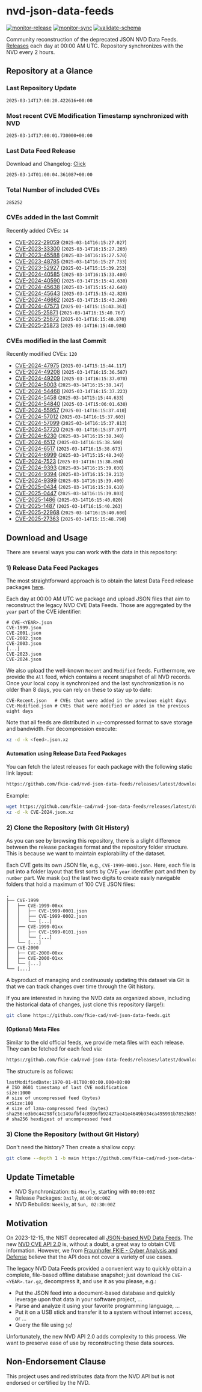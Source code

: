 # nvd-json-data-feeds

[![monitor-release](https://github.com/fkie-cad/nvd-json-data-feeds/actions/workflows/monitor_release.yml/badge.svg)](https://github.com/fkie-cad/nvd-json-data-feeds/actions/workflows/monitor_release.yml)
[![monitor-sync](https://github.com/fkie-cad/nvd-json-data-feeds/actions/workflows/monitor_sync.yml/badge.svg)](https://github.com/fkie-cad/nvd-json-data-feeds/actions/workflows/monitor_sync.yml)
[![validate-schema](https://github.com/fkie-cad/nvd-json-data-feeds/actions/workflows/validate_schema.yml/badge.svg)](https://github.com/fkie-cad/nvd-json-data-feeds/actions/workflows/validate_schema.yml)

Community reconstruction of the deprecated JSON NVD Data Feeds.
[Releases](https://github.com/fkie-cad/nvd-json-data-feeds/releases/latest) each day at 00:00 AM UTC.
Repository synchronizes with the NVD every 2 hours.

## Repository at a Glance

### Last Repository Update

```plain
2025-03-14T17:00:20.422616+00:00
```

### Most recent CVE Modification Timestamp synchronized with NVD

```plain
2025-03-14T17:00:01.730000+00:00
```

### Last Data Feed Release

Download and Changelog: [Click](https://github.com/fkie-cad/nvd-json-data-feeds/releases/latest)

```plain
2025-03-14T01:00:04.361087+00:00
```

### Total Number of included CVEs

```plain
285252
```

### CVEs added in the last Commit

Recently added CVEs: `14`

- [CVE-2022-29059](CVE-2022/CVE-2022-290xx/CVE-2022-29059.json) (`2025-03-14T16:15:27.027`)
- [CVE-2023-33300](CVE-2023/CVE-2023-333xx/CVE-2023-33300.json) (`2025-03-14T16:15:27.203`)
- [CVE-2023-45588](CVE-2023/CVE-2023-455xx/CVE-2023-45588.json) (`2025-03-14T16:15:27.570`)
- [CVE-2023-48785](CVE-2023/CVE-2023-487xx/CVE-2023-48785.json) (`2025-03-14T16:15:27.733`)
- [CVE-2023-52927](CVE-2023/CVE-2023-529xx/CVE-2023-52927.json) (`2025-03-14T15:15:39.253`)
- [CVE-2024-40585](CVE-2024/CVE-2024-405xx/CVE-2024-40585.json) (`2025-03-14T16:15:33.400`)
- [CVE-2024-40590](CVE-2024/CVE-2024-405xx/CVE-2024-40590.json) (`2025-03-14T15:15:41.630`)
- [CVE-2024-45638](CVE-2024/CVE-2024-456xx/CVE-2024-45638.json) (`2025-03-14T15:15:42.640`)
- [CVE-2024-45643](CVE-2024/CVE-2024-456xx/CVE-2024-45643.json) (`2025-03-14T15:15:42.820`)
- [CVE-2024-46662](CVE-2024/CVE-2024-466xx/CVE-2024-46662.json) (`2025-03-14T15:15:43.200`)
- [CVE-2024-47573](CVE-2024/CVE-2024-475xx/CVE-2024-47573.json) (`2025-03-14T15:15:43.363`)
- [CVE-2025-25871](CVE-2025/CVE-2025-258xx/CVE-2025-25871.json) (`2025-03-14T16:15:40.767`)
- [CVE-2025-25872](CVE-2025/CVE-2025-258xx/CVE-2025-25872.json) (`2025-03-14T16:15:40.870`)
- [CVE-2025-25873](CVE-2025/CVE-2025-258xx/CVE-2025-25873.json) (`2025-03-14T16:15:40.980`)


### CVEs modified in the last Commit

Recently modified CVEs: `120`

- [CVE-2024-47975](CVE-2024/CVE-2024-479xx/CVE-2024-47975.json) (`2025-03-14T15:15:44.117`)
- [CVE-2024-49208](CVE-2024/CVE-2024-492xx/CVE-2024-49208.json) (`2025-03-14T16:15:36.587`)
- [CVE-2024-49209](CVE-2024/CVE-2024-492xx/CVE-2024-49209.json) (`2025-03-14T16:15:37.070`)
- [CVE-2024-5003](CVE-2024/CVE-2024-50xx/CVE-2024-5003.json) (`2025-03-14T16:15:38.147`)
- [CVE-2024-54468](CVE-2024/CVE-2024-544xx/CVE-2024-54468.json) (`2025-03-14T16:15:37.223`)
- [CVE-2024-5458](CVE-2024/CVE-2024-54xx/CVE-2024-5458.json) (`2025-03-14T15:15:44.633`)
- [CVE-2024-54840](CVE-2024/CVE-2024-548xx/CVE-2024-54840.json) (`2025-03-14T15:06:01.630`)
- [CVE-2024-55957](CVE-2024/CVE-2024-559xx/CVE-2024-55957.json) (`2025-03-14T16:15:37.410`)
- [CVE-2024-57012](CVE-2024/CVE-2024-570xx/CVE-2024-57012.json) (`2025-03-14T16:15:37.603`)
- [CVE-2024-57099](CVE-2024/CVE-2024-570xx/CVE-2024-57099.json) (`2025-03-14T16:15:37.813`)
- [CVE-2024-57720](CVE-2024/CVE-2024-577xx/CVE-2024-57720.json) (`2025-03-14T16:15:37.977`)
- [CVE-2024-6230](CVE-2024/CVE-2024-62xx/CVE-2024-6230.json) (`2025-03-14T16:15:38.340`)
- [CVE-2024-6512](CVE-2024/CVE-2024-65xx/CVE-2024-6512.json) (`2025-03-14T16:15:38.500`)
- [CVE-2024-6517](CVE-2024/CVE-2024-65xx/CVE-2024-6517.json) (`2025-03-14T16:15:38.673`)
- [CVE-2024-6999](CVE-2024/CVE-2024-69xx/CVE-2024-6999.json) (`2025-03-14T15:15:48.340`)
- [CVE-2024-7523](CVE-2024/CVE-2024-75xx/CVE-2024-7523.json) (`2025-03-14T16:15:38.850`)
- [CVE-2024-9393](CVE-2024/CVE-2024-93xx/CVE-2024-9393.json) (`2025-03-14T16:15:39.030`)
- [CVE-2024-9394](CVE-2024/CVE-2024-93xx/CVE-2024-9394.json) (`2025-03-14T16:15:39.213`)
- [CVE-2024-9399](CVE-2024/CVE-2024-93xx/CVE-2024-9399.json) (`2025-03-14T16:15:39.400`)
- [CVE-2025-0434](CVE-2025/CVE-2025-04xx/CVE-2025-0434.json) (`2025-03-14T16:15:39.610`)
- [CVE-2025-0447](CVE-2025/CVE-2025-04xx/CVE-2025-0447.json) (`2025-03-14T16:15:39.803`)
- [CVE-2025-1486](CVE-2025/CVE-2025-14xx/CVE-2025-1486.json) (`2025-03-14T16:15:40.020`)
- [CVE-2025-1487](CVE-2025/CVE-2025-14xx/CVE-2025-1487.json) (`2025-03-14T16:15:40.263`)
- [CVE-2025-22968](CVE-2025/CVE-2025-229xx/CVE-2025-22968.json) (`2025-03-14T16:15:40.600`)
- [CVE-2025-27363](CVE-2025/CVE-2025-273xx/CVE-2025-27363.json) (`2025-03-14T15:15:48.790`)


## Download and Usage

There are several ways you can work with the data in this repository:

### 1) Release Data Feed Packages

The most straightforward approach is to obtain the latest Data Feed release packages [here](https://github.com/fkie-cad/nvd-json-data-feeds/releases/latest).

Each day at 00:00 AM UTC we package and upload JSON files that aim to reconstruct the legacy NVD CVE Data Feeds.
Those are aggregated by the `year` part of the CVE identifier:

```
# CVE-<YEAR>.json
CVE-1999.json
CVE-2001.json
CVE-2002.json
CVE-2003.json
[...]
CVE-2023.json
CVE-2024.json
```

We also upload the well-known `Recent` and `Modified` feeds.
Furthermore, we provide the `All` feed, which contains a recent snapshot of all NVD records.
Once your local copy is synchronized and the last synchronization is no older than 8 days, you can rely on these to stay up to date:

```plain
CVE-Recent.json   # CVEs that were added in the previous eight days
CVE-Modified.json # CVEs that were modified or added in the previous eight days
```

Note that all feeds are distributed in `xz`-compressed format to save storage and bandwidth.
For decompression execute:

```sh
xz -d -k <feed>.json.xz
```

#### Automation using Release Data Feed Packages

You can fetch the latest releases for each package with the following static link layout:

```sh
https://github.com/fkie-cad/nvd-json-data-feeds/releases/latest/download/CVE-<YEAR>.json.xz
```

Example:

```sh
wget https://github.com/fkie-cad/nvd-json-data-feeds/releases/latest/download/CVE-2024.json.xz
xz -d -k CVE-2024.json.xz
```

### 2) Clone the Repository (with Git History)

As you can see by browsing this repository, there is a slight difference between the release packages format and the repository folder structure.
This is because we want to maintain explorability of the dataset.

Each CVE gets its own JSON file, e.g., `CVE-1999-0001.json`.
Here, each file is put into a folder layout that first sorts by CVE `year` identifier part and then by `number` part.
We mask (`xx`) the last two digits to create easily navigable folders that hold a maximum of 100 CVE JSON files:

```plain
.
├── CVE-1999
│   ├── CVE-1999-00xx
│   │   ├── CVE-1999-0001.json
│   │   ├── CVE-1999-0002.json
│   │   └── [...]
│   ├── CVE-1999-01xx
│   │   ├── CVE-1999-0101.json
│   │   └── [...]
│   └── [...]
├── CVE-2000
│   ├── CVE-2000-00xx
│   ├── CVE-2000-01xx
│   └── [...]
└── [...]
```

A byproduct of managing and continuously updating this dataset via Git is that we can track changes over time through the Git history.

If you are interested in having the NVD data as organized above, including the historical data of changes, just clone this repository (large!):

```sh
git clone https://github.com/fkie-cad/nvd-json-data-feeds.git
```

#### (Optional) Meta Files

Similar to the old official feeds, we provide meta files with each release. They can be fetched for each feed via:

```sh
https://github.com/fkie-cad/nvd-json-data-feeds/releases/latest/download/CVE-<YEAR>.meta
```

The structure is as follows:

```plain
lastModifiedDate:1970-01-01T00:00:00.000+00:00                          # ISO 8601 timestamp of last CVE modification
size:1000                                                               # size of uncompressed feed (bytes)
xzSize:100                                                              # size of lzma-compressed feed (bytes)
sha256:e3b0c44298fc1c149afbf4c8996fb92427ae41e4649b934ca495991b7852b855 # sha256 hexdigest of uncompressed feed
```

### 3) Clone the Repository (without Git History)

Don't need the history? Then create a shallow copy:

```sh
git clone --depth 1 -b main https://github.com/fkie-cad/nvd-json-data-feeds.git
```


## Update Timetable

* NVD Synchronization: `Bi-Hourly`, starting with `00:00:00Z`
* Release Packages: `Daily`, at `00:00:00Z`
* NVD Rebuilds: `Weekly`, at `Sun, 02:30:00Z`


## Motivation

On 2023-12-15, the NIST deprecated all [JSON-based NVD Data Feeds](https://nvd.nist.gov/vuln/data-feeds#divRetirementBanner-1).
The new [NVD CVE API 2.0](https://nvd.nist.gov/developers/vulnerabilities) is, without a doubt, a great way to obtain CVE information.
However, we from [Fraunhofer FKIE - Cyber Analysis and Defense](https://www.fkie.fraunhofer.de/en/departments/cad.html) believe that the API does not cover a variety of use cases.

The legacy NVD Data Feeds provided a convenient way to quickly obtain a complete, file-based offline database snapshot; just download the `CVE-<YEAR>.tar.gz`, decompress it, and use it as you please, e.g.:

- Put the JSON feed into a document-based database and quickly leverage upon that data in your software project, ...
- Parse and analyze it using your favorite programming language, ...
- Put it on a USB stick and transfer it to a system without internet access, or ...
- Query the file using `jq`!

Unfortunately, the new NVD API 2.0 adds complexity to this process.
We want to preserve ease of use by reconstructing these data sources.

## Non-Endorsement Clause

This project uses and redistributes data from the NVD API but is not endorsed or certified by the NVD.